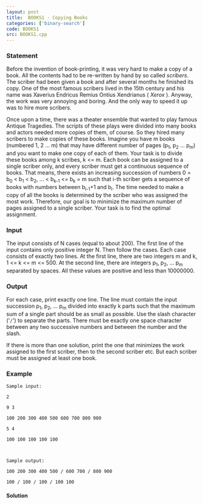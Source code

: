 ```yaml
---
layout: post
title:  BOOKS1 - Copying Books
categories: ['binary-search']
code: BOOKS1
src: BOOKS1.cpp
---
```


### **Statement**

Before the invention of book-printing, it was very hard to make a copy of a
book. All the contents had to be re-written by hand by so called _scribers_.
The scriber had been given a book and after several months he finished its
copy. One of the most famous scribers lived in the 15th century and his name
was Xaverius Endricus Remius Ontius Xendrianus ( _Xerox_ ). Anyway, the work
was very annoying and boring. And the only way to speed it up was to hire more
scribers.

Once upon a time, there was a theater ensemble that wanted to play famous
Antique Tragedies. The scripts of these plays were divided into many books and
actors needed more copies of them, of course. So they hired many scribers to
make copies of these books. Imagine you have m books (numbered 1, 2 ... m)
that may have different number of pages (p<sub>1</sub>, p<sub>2</sub>
... p<sub>m</sub>) and you want to make one copy of each of them. Your
task is to divide these books among k scribes, k <= m. Each book can be
assigned to a single scriber only, and every scriber must get a continuous
sequence of books. That means, there exists an increasing succession of
numbers 0 = b<sub>0</sub> < b<sub>1</sub> < b<sub>2</sub>, ... <
b<sub>k-1</sub> <= b<sub>k</sub> = m such that i-th scriber gets a
sequence of books with numbers between b<sub>i-1</sub>+1 and
b<sub>i</sub>. The time needed to make a copy of all the books is
determined by the scriber who was assigned the most work. Therefore, our goal
is to minimize the maximum number of pages assigned to a single scriber. Your
task is to find the optimal assignment.

### Input

The input consists of N cases (equal to about 200). The first line of the
input contains only positive integer N. Then follow the cases. Each case
consists of exactly two lines. At the first line, there are two integers m and
k, 1 <= k <= m <= 500. At the second line, there are integers
p<sub>1</sub>, p<sub>2</sub>, ... p<sub>m</sub> separated by
spaces. All these values are positive and less than 10000000.

### Output

For each case, print exactly one line. The line must contain the input
succession p<sub>1</sub>, p<sub>2</sub>, ... p<sub>m</sub> divided
into exactly k parts such that the maximum sum of a single part should be as
small as possible. Use the slash character ('`/`') to separate the parts.
There must be exactly one space character between any two successive numbers
and between the number and the slash.

If there is more than one solution, print the one that minimizes the work
assigned to the first scriber, then to the second scriber etc. But each
scriber must be assigned at least one book.

### Example

    
    
    Sample input:
    2
    9 3
    100 200 300 400 500 600 700 800 900
    5 4
    100 100 100 100 100
    
    Sample output:
    100 200 300 400 500 / 600 700 / 800 900
    100 / 100 / 100 / 100 100



#### **Solution**



